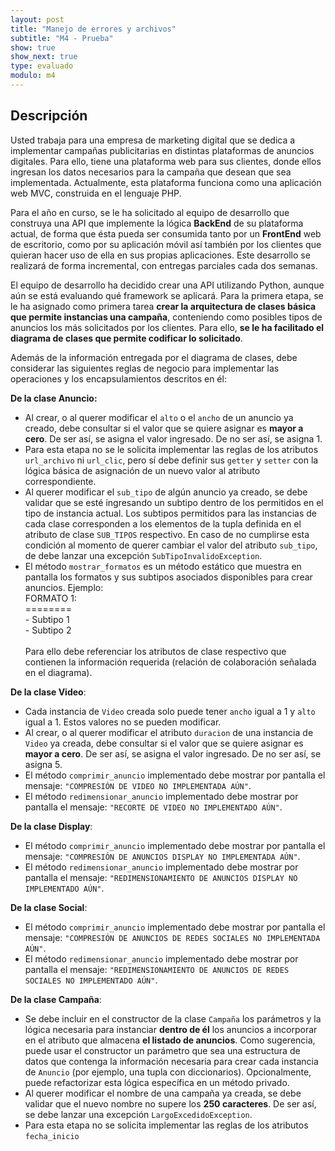 ```yaml
---
layout: post
title: "Manejo de errores y archivos"
subtitle: "M4 - Prueba"
show: true
show_next: true
type: evaluado
modulo: m4
---
```


## Descripción

Usted trabaja para una empresa de marketing digital que se dedica a implementar campañas publicitarias en distintas plataformas de anuncios digitales. Para ello, tiene una plataforma web para sus clientes, donde ellos ingresan los datos necesarios para la campaña que desean que sea implementada. Actualmente, esta plataforma funciona como una aplicación web MVC, construida en el lenguaje PHP.

Para el año en curso, se le ha solicitado al equipo de desarrollo que construya una API que implemente la lógica **BackEnd** de su plataforma actual, de forma que ésta pueda ser consumida tanto por un **FrontEnd** web de escritorio, como por su aplicación móvil así también por los clientes que quieran hacer uso de ella en sus propias aplicaciones. Este desarrollo se realizará de forma incremental, con entregas parciales cada dos semanas.

El equipo de desarrollo ha decidido crear una API utilizando Python, aunque aún se está evaluando qué framework se aplicará. Para la primera etapa, se le ha asignado como primera tarea **crear la arquitectura de clases básica que permite instancias una campaña**, conteniendo como posibles tipos de anuncios los más solicitados por los clientes. Para ello, **se le ha facilitado el diagrama de clases que permite codificar lo solicitado**.

Además de la información entregada por el diagrama de clases, debe considerar las siguientes reglas de negocio para implementar las operaciones y los encapsulamientos descritos en él:

**De la clase Anuncio:**

- Al crear, o al querer modificar el `alto` o el `ancho` de un anuncio ya creado, debe consultar si el valor que se quiere asignar es **mayor a cero**. De ser así, se asigna el valor ingresado. De no ser así, se asigna 1.
- Para esta etapa no se le solicita implementar las reglas de los atributos `url_archivo` ni `url_clic`, pero sí debe definir sus `getter` y `setter` con la lógica básica de asignación de un nuevo valor al atributo correspondiente.
- Al querer modificar el `sub_tipo` de algún anuncio ya creado, se debe validar que se esté ingresando un subtipo dentro de los permitidos en el tipo de instancia actual. Los subtipos permitidos para las instancias de cada clase corresponden a los elementos de la tupla definida en el atributo de clase `SUB_TIPOS` respectivo. En caso de no cumplirse esta condición al momento de querer cambiar el valor del atributo `sub_tipo`, de debe lanzar una excepción `SubTipoInvalidoException`.
- El método `mostrar_formatos` es un método estático que muestra en pantalla los formatos y sus subtipos asociados disponibles para crear anuncios. Ejemplo:<br>
	FORMATO 1:<br>
	========<br>
	\- Subtipo 1<br>
	\- Subtipo 2<br><br>Para ello debe referenciar los atributos de clase respectivo que contienen la información requerida (relación de colaboración señalada en el diagrama).

**De la clase Video**:

- Cada instancia de `Video` creada solo puede tener `ancho` igual a 1 y `alto` igual a 1. Estos valores no se pueden modificar.
- Al crear, o al querer modificar el atributo `duracion` de una instancia de `Video` ya creada, debe consultar si el valor que se quiere asignar es **mayor a cero**. De ser así, se asigna el valor ingresado. De no ser así, se asigna 5.
- El método `comprimir_anuncio` implementado debe mostrar por pantalla el mensaje: `"COMPRESIÓN DE VIDEO NO IMPLEMENTADA AÚN"`.
- El método `redimensionar_anuncio` implementado debe mostrar por pantalla el mensaje: `"RECORTE DE VIDEO NO IMPLEMENTADO AÚN"`.

**De la clase Display**:

- El método `comprimir_anuncio` implementado debe mostrar por pantalla el mensaje: `"COMPRESIÓN DE ANUNCIOS DISPLAY NO IMPLEMENTADA AÚN"`.
- El método `redimensionar_anuncio` implementado debe mostrar por pantalla el mensaje: `"REDIMENSIONAMIENTO DE ANUNCIOS DISPLAY NO IMPLEMENTADO AÚN"`.

**De la clase Social**:

- El método `comprimir_anuncio` implementado debe mostrar por pantalla el mensaje: `"COMPRESIÓN DE ANUNCIOS DE REDES SOCIALES NO IMPLEMENTADA AÚN"`.
- El método `redimensionar_anuncio` implementado debe mostrar por pantalla el mensaje: `"REDIMENSIONAMIENTO DE ANUNCIOS DE REDES SOCIALES NO
IMPLEMENTADO AÚN"`.


**De la clase Campaña**:

- Se debe incluir en el constructor de la clase `Campaña` los parámetros y la lógica necesaria para instanciar **dentro de él** los anuncios a incorporar en el atributo que almacena **el listado de anuncios**. Como sugerencia, puede usar el constructor un parámetro que sea una estructura de datos que contenga la información necesaria para crear cada instancia de `Anuncio` (por ejemplo, una tupla con diccionarios). Opcionalmente, puede refactorizar esta lógica específica en un método privado.
- Al querer modificar el nombre de una campaña ya creada, se debe validar que el nuevo nombre no supere los **250 caracteres**. De ser así, se debe lanzar una excepción `LargoExcedidoException`.
- Para esta etapa no se solicita implementar las reglas de los atributos `fecha_inicio`